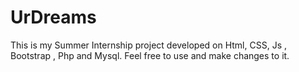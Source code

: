 # UrDreams
This is my Summer Internship project developed on Html, CSS, Js , Bootstrap , Php and Mysql.
Feel free to use and make changes to it.
